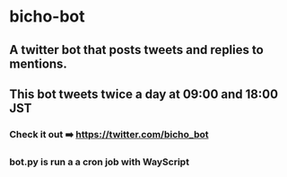 # bicho-bot
## A twitter bot that posts tweets and replies to mentions.
## This bot tweets twice a day at 09:00 and 18:00 JST

### Check it out ➡️ https://twitter.com/bicho_bot


### bot.py is run a a cron job with WayScript

